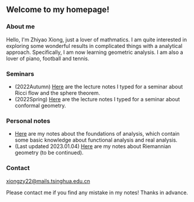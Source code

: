 ## Welcome to my homepage!

### About me
Hello, I'm Zhiyao Xiong, just a lover of mathmatics. I am quite interested in exploring some wonderful results in complicated things with a analytical approach. Specifically, I am now learning geometric analysis. I am also a lover of piano, football and tennis.

### Seminars

* (2022Autumn) [Here](notes/Ricci_flow/Ricci_flow.pdf) are the lecture notes I typed for a seminar about Ricci flow and the sphere theorem.
* (2022Spring) [Here](notes/Conformal/Conformal.pdf) are the lecture notes I typed for a seminar about conformal geometry.

### Personal notes

* [Here](notes/Foundation_of_analysis/Foundations.pdf) are my notes about the foundations of analysis, which contain some basic knowledge about functional analysis and real analysis.
* (Last updated 2023.01.04) [Here](notes/Riemmanian_geometry(last_update:20230104)/RG_notes.pdf) are my notes about Riemannian geometry (to be continued).

### Contact
xiongzy22@mails.tsinghua.edu.cn

Please contact me if you find any mistake in my notes! Thanks in advance.
